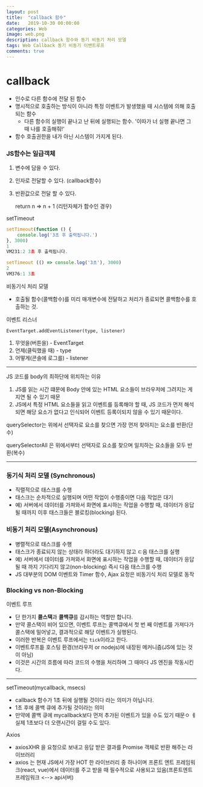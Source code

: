 ```yaml
---
layout: post
title:  "callback 함수"
date:   2019-10-30 00:00:00
categories: Web
image: web.png
description: callback 함수와 동기 비동기 처리 모델
tags: Web Callback 동기 비동기 이밴트루프
comments: true
---
```



# callback

- 인수로 다른 함수에 전달 된 함수
- 명시적으로 호출하는 방식이 아니라 특정 이벤트가 발생했을 때 시스템에 의해 호출되는 함수
  - 다른 함수의 실행이 끝나고 난 뒤에 실행되는 함수. '이따가 너 실행 끝나면 그 때 나를 호출해줘!'
- 함수 호출권한을 내가 아닌 시스템이 가지게 된다.



### JS함수는 일급객체 

1. 변수에 담을 수 있다.

2. 인자로 전달할 수 있다. (callback함수)

3. 반환값으로 전달 할 수 있다. 

   return n => n + 1 (리턴자체가 함수인 경우)



setTimeout

```javascript
setTimeout(function () {
    console.log('3초 후 출력됩니다.')
}, 3000)
1
VM231:2 3초 후 출력됩니다.

setTimeout (() => console.log('3초'), 3000)
2
VM376:1 3초
```



비동기식 처리 모델

- 호출될 함수(콜백함수)를 미리 매개변수에 전달하고 처리가 종료되면 콜백함수를 호출하는 것.





이벤트 리스너

`EventTarget.addEventListener(type, listener)`

1. 무엇을(버튼을) - EventTarget
2. 언제(클릭했을 때) - type
3. 어떻게(콘솔에 로그를) - listener

---

JS 코드를 body의 최하단에 위치하는 이유

1. JS를 읽는 시간 떄문에 Body 안에 있는 HTML 요소들이 브라우저에 그려지는 게 지연 될 수 있기 때문
2. JS에서 특정 HTML 요소들을 읽고 이벤트를 등록해야 할 때, JS 코드가 먼저 해석되면 해당 요소가 없다고 인식되어 이벤트 등록이되지 않을 수 있기 때문이다.

querySelector는 위에서 선택자로 요소를 찾으면 가장 먼저 찾아지는 요소를 반환(단수)

querySelectorAll 은 위에서부터 선택자로 요소를 찾으며 일치하는 요소들을 모두 반환(복수)



---

### 동기식 처리 모델 (Synchronous)

- 직렬적으로 태스크를 수행
- 태스크는 순차적으로 실행되며 어떤 작업이 수행중이면 다음 작업은 대기
- 예) 서버에서 데이터를 가져와서 화면에 표시하는 작업을 수행할 때, 데이터가 응답될 때까지 이후 태스크들은 블로킹(blocking) 된다.

### 비동기 처리 모델(Asynchronous)

- 병렬적으로 태스크를 수행
- 태스크가 종료되지 않는 상태라 하더라도 대기하지 않고 ㄷ음 태스크를 실행
- 예) 서버에서 데이터를 가져와서 화면에 표시하는 작업을 수행할 때, 데이터가 응답될 때 까지 기다리지 않고(non-blocking) 즉시 다음 태스크를 수행
- JS 대부분의 DOM 이벤트와 Timer 함수, Ajax 요청은 비동기식 처리 모델로 동작





### Blocking vs non-Blocking

이벤트 루프

- 단 한가지 **콜스택**과 **콜백큐**를 감시하는 역할만 합니다.
- 만약 콜스택이 비어 있으면, 이벤트 루프는 콜백큐에서 첫 번 째 이벤트를 가져다가 콜스택에 밀어넣고, 결과적으로 해당 이벤트가 실행된다.
- 이러한 반복은 이벤트 루프에서는 `tick`이라고 한다.
- 이벤트루프틑 호스팅 환경(브라우저 or nodejs)에 내장된 메커니즘(JS에 있는 것이 아님)
- 이것은 시간의 흐름에 따라 코드의 수행을 처리하며 그 때마다 JS 엔진을 작동시킨다.



---

setTimeout(mycallback, msecs)

- callback 함수가 1초 뒤에 실행될 것이다 라는 의미가 아닙니다.
- 1초 후에 콜백 큐에 추가될 것이라는 의미
- 만약에 콜백 큐에 mycallback보다 먼저 추가된 이벤트가 있을 수도 있기 때문ㅇ ㅔ실제 1초보다 더 오랜시간이 걸릴 수도 있다.



Axios

- axiosXHR 을 요청으로 보내고 응답 받은 결과를 Promise 객체로 반환 해주는 라이브러리
- axios 는 현재 JS에서 가장 HOT 한 라이브러리 중 하나이며 프론트 엔트 프레임워크(react, vue)에서 데이터를 주고 받을 때 필수적으로 사용되고 있음(프론트엔트 프레임워크 <-->  api서버)